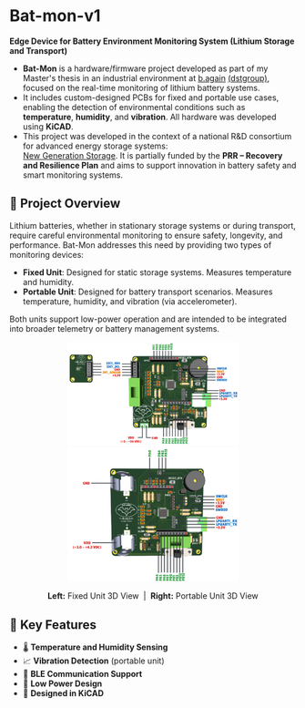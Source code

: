 # Bat-mon-v1
**Edge Device for Battery Environment Monitoring System (Lithium Storage and Transport)**

- **Bat-Mon** is a hardware/firmware project developed as part of my Master's thesis in an industrial environment at [b.again](https://b.again.pt/pt_PT/) [(dstgroup)](https://www.dstsgps.com/intro-pt-pt/#/#intro), focused on the real-time monitoring of lithium battery systems. 
- It includes custom-designed PCBs for fixed and portable use cases, enabling the detection of environmental conditions such as **temperature**, **humidity**, and **vibration**. All hardware was developed using **KiCAD**.
- This project was developed in the context of a national R&D consortium for advanced energy storage systems:  
[New Generation Storage](https://newgenstorage.pt). It is partially funded by the **PRR – Recovery and Resilience Plan** and aims to support innovation in battery safety and smart monitoring systems.

## 🔧 Project Overview

Lithium batteries, whether in stationary storage systems or during transport, require careful environmental monitoring to ensure safety, longevity, and performance. Bat-Mon addresses this need by providing two types of monitoring devices:

- **Fixed Unit**: Designed for static storage systems. Measures temperature and humidity.
- **Portable Unit**: Designed for battery transport scenarios. Measures temperature, humidity, and vibration (via accelerometer).

Both units support low-power operation and are intended to be integrated into broader telemetry or battery management systems.

<p align="center">
  <img src="docs/PINOUT-FIXO-SHIELD.png" alt="Stationary Prototype - img1" width="300">
  <img src="docs/PINOUT-PORTATIL.png" alt="Portable Prototype - img2" width="300">
</p>

<p align="center">
  <b>Left:</b> Fixed Unit 3D View &nbsp;|&nbsp; <b>Right:</b> Portable Unit 3D View
</p>


## 🚀 Key Features

- 🌡️ **Temperature and Humidity Sensing**
- 📈 **Vibration Detection** (portable unit)
- 📶 **BLE Communication Support**
- 🔋 **Low Power Design**
- 📐 **Designed in KiCAD**
